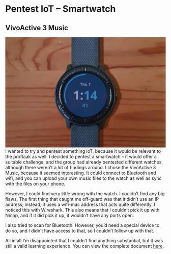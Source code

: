 # Pentest IoT – Smartwatch
## VivoActive 3 Music
![Smartwatch]( img/watchimg/Capture.PNG)
I wanted to try and pentest something IoT, because it would be relevant to the proftaak as well. I decided to pentest a smartwatch – it would offer a suitable challenge, and the group had already pentested different watches, although there weren’t a lot of findings around. I chose the VivoActive 3 Music, because it seemed interesting. It could connect to Bluetooth and wifi, and you can upload your own music files to the watch as well as sync with the files on your phone. 

However, I could find very little wrong with the watch. I couldn’t find any big flaws. The first thing that caught me off-guard was that it didn’t use an IP address; instead, it uses a wifi-mac address that acts quite differently. I noticed this with Wireshark. This also means that I couldn’t pick it up with Nmap, and if it did pick it up, it wouldn’t have any ports open. 

I also tried to scan for Bluetooth. However, you’d need a special device to do so, and I didn’t have access to that, so I couldn’t follow up with that. 

All in all I’m disappointed that I couldn’t find anything substantial, but it was still a valid learning experience. You can view the complete document [here](resources/smartwatchdone.pdf).
